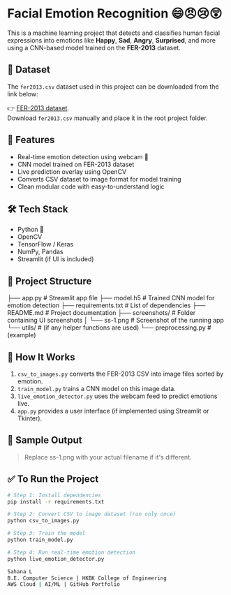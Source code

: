 # Facial Emotion Recognition 😄😠😢😲

This is a machine learning project that detects and classifies human facial expressions into emotions like **Happy**, **Sad**, **Angry**, **Surprised**, and more using a CNN-based model trained on the **FER-2013** dataset.

## 📂 Dataset
The `fer2013.csv` dataset used in this project can be downloaded from the link below:

👉 [FER-2013 dataset](https://www.kaggle.com/datasets/msambare/fer2013).  
Download `fer2013.csv` manually and place it in the root project folder.


## 🚀 Features

- Real-time emotion detection using webcam 🎥
- CNN model trained on FER-2013 dataset
- Live prediction overlay using OpenCV
- Converts CSV dataset to image format for model training
- Clean modular code with easy-to-understand logic

## 🛠️ Tech Stack

- Python 🐍
- OpenCV
- TensorFlow / Keras
- NumPy, Pandas
- Streamlit (if UI is included)

## 📂 Project Structure
├── app.py                          # Streamlit app file
├── model.h5                        # Trained CNN model for emotion detection
├── requirements.txt                # List of dependencies
├── README.md                       # Project documentation
├── screenshots/                    # Folder containing UI screenshots
│   └── ss-1.png                    # Screenshot of the running app
└── utils/                          # (if any helper functions are used)
    └── preprocessing.py            # (example)

## 🧠 How It Works

1. `csv_to_images.py` converts the FER-2013 CSV into image files sorted by emotion.
2. `train_model.py` trains a CNN model on this image data.
3. `live_emotion_detector.py` uses the webcam feed to predict emotions live.
4. `app.py` provides a user interface (if implemented using Streamlit or Tkinter).

## 📸 Sample Output

> Replace ss-1.png with your actual filename if it's different.

## ✅ To Run the Project

```bash
# Step 1: Install dependencies
pip install -r requirements.txt

# Step 2: Convert CSV to image dataset (run only once)
python csv_to_images.py

# Step 3: Train the model
python train_model.py

# Step 4: Run real-time emotion detection
python live_emotion_detector.py

Sahana L
B.E. Computer Science | HKBK College of Engineering
AWS Cloud | AI/ML | GitHub Portfolio
 
